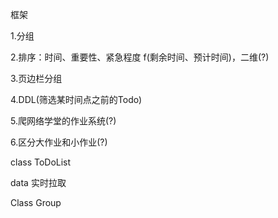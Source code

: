 框架

1.分组

2.排序：时间、重要性、紧急程度 f(剩余时间、预计时间)，二维(?)

3.页边栏分组

4.DDL(筛选某时间点之前的Todo)

5.爬网络学堂的作业系统(?)

6.区分大作业和小作业(?)



class ToDoList

data 实时拉取

Class Group